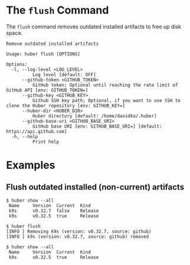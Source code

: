 # The `flush` Command

The `flush` command removes outdated installed artifacts to free up disk space.

```console
Remove outdated installed artifacts

Usage: huber flush [OPTIONS]

Options:
  -l, --log-level <LOG_LEVEL>
          Log level [default: OFF]
      --github-token <GITHUB_TOKEN>
          GitHub token; Optional until reaching the rate limit of GitHub API [env: GITHUB_TOKEN=]
      --github-key <GITHUB_KEY>
          Github SSH key path; Optional, if you want to use SSH to clone the Huber repository [env: GITHUB_KEY=]
      --huber-dir <HUBER_DIR>
          Huber directory [default: /home/davidko/.huber]
      --github-base-uri <GITHUB_BASE_URI>
          GitHub base URI [env: GITHUB_BASE_URI=] [default: https://api.github.com]
  -h, --help
          Print help
```

# Examples

## Flush outdated installed (non-current) artifacts

```console
$ huber show --all
 Name     Version  Current  Kind 
 k9s      v0.32.7  false    Release 
 k9s      v0.32.5  true     Release 

$ huber flush
[INFO ] Removing k9s (version: v0.32.7, source: github)
[INFO ] k9s (version: v0.32.7, source: github) removed

$ huber show --all
 Name     Version  Current  Kind 
 k9s      v0.32.5  true     Release 
```